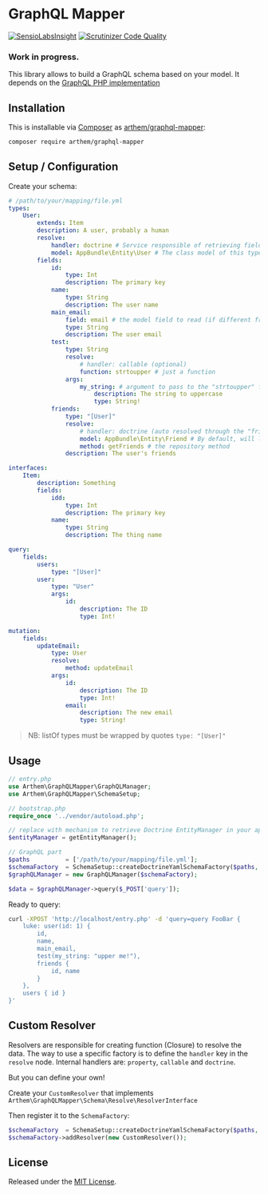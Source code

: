 # GraphQL Mapper

[![SensioLabsInsight](https://insight.sensiolabs.com/projects/18bf298d-a139-4185-afdb-9226dfd2dc8c/mini.png)](https://insight.sensiolabs.com/projects/18bf298d-a139-4185-afdb-9226dfd2dc8c)
[![Scrutinizer Code Quality](https://scrutinizer-ci.com/g/4rthem/graphql-mapper/badges/quality-score.png?b=master)](https://scrutinizer-ci.com/g/4rthem/graphql-mapper/?branch=master)

### Work in progress.

This library allows to build a GraphQL schema based on your model.
It depends on the [GraphQL PHP implementation](https://github.com/webonyx/graphql-php)


## Installation

This is installable via [Composer](https://getcomposer.org/) as [arthem/graphql-mapper](https://packagist.org/packages/arthem/graphql-mapper):

```bash
composer require arthem/graphql-mapper
```

## Setup / Configuration

Create your schema:

```yaml
# /path/to/your/mapping/file.yml
types:
    User:
        extends: Item
        description: A user, probably a human
        resolve:
            handler: doctrine # Service responsible of retrieving fields data of this type
            model: AppBundle\Entity\User # The class model of this type
        fields:
            id:
                type: Int
                description: The primary key
            name:
                type: String
                description: The user name
            main_email:
                field: email # the model field to read (if different from the key)
                type: String
                description: The user email
            test:
                type: String
                resolve:
                    # handler: callable (optional)
                    function: strtoupper # just a function
                args:
                    my_string: # argument to pass to the "strtoupper" function
                        description: The string to uppercase
                        type: String!
            friends:
                type: "[User]"
                resolve:
                    # handler: doctrine (auto resolved through the "friends" type)
                    model: AppBundle\Entity\Friend # By default, will look at the destination type model
                    method: getFriends # the repository method
                description: The user's friends

interfaces:
    Item:
        description: Something
        fields:
            idd:
                type: Int
                description: The primary key
            name:
                type: String
                description: The thing name

query:
    fields:
        users:
            type: "[User]"
        user:
            type: "User"
            args:
                id:
                    description: The ID
                    type: Int!

mutation:
    fields:
        updateEmail:
            type: User
            resolve:
                method: updateEmail
            args:
                id:
                    description: The ID
                    type: Int!
                email:
                    description: The new email
                    type: String!
```

> NB: listOf types must be wrapped by quotes `type: "[User]"`

## Usage

```php
// entry.php
use Arthem\GraphQLMapper\GraphQLManager;
use Arthem\GraphQLMapper\SchemaSetup;

// bootstrap.php
require_once '../vendor/autoload.php';

// replace with mechanism to retrieve Doctrine EntityManager in your app
$entityManager = getEntityManager();

// GraphQL part
$paths          = ['/path/to/your/mapping/file.yml'];
$schemaFactory  = SchemaSetup::createDoctrineYamlSchemaFactory($paths, $entityManager);
$graphQLManager = new GraphQLManager($schemaFactory);

$data = $graphQLManager->query($_POST['query']);
```

Ready to query:

```bash
curl -XPOST 'http://localhost/entry.php' -d 'query=query FooBar {
    luke: user(id: 1) {
        id,
        name,
        main_email,
        test(my_string: "upper me!"),
        friends {
            id, name
        }
    },
    users { id }
}'
```

## Custom Resolver

Resolvers are responsible for creating function (Closure) to resolve the data.
The way to use a specific factory is to define the `handler` key in the `resolve` node.
Internal handlers are: `property`, `callable` and `doctrine`.

But you can define your own!

Create your `CustomResolver` that implements `Arthem\GraphQLMapper\Schema\Resolve\ResolverInterface`

Then register it to the `SchemaFactory`:

```php
$schemaFactory  = SchemaSetup::createDoctrineYamlSchemaFactory($paths, $entityManager);
$schemaFactory->addResolver(new CustomResolver());
```


## License

Released under the [MIT License](LICENSE).
